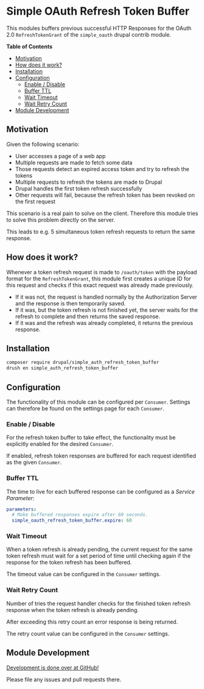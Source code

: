 # Simple OAuth Refresh Token Buffer

This modules buffers previous successful HTTP Responses for the
OAuth 2.0 `RefreshTokenGrant` of the `simple_oauth` drupal contrib module.

**Table of Contents**

- [Motivation](#motivation)
- [How does it work?](#how-does-it-work)
- [Installation](#installation)
- [Configuration](#configuration)
  - [Enable / Disable](#enable--disable)
  - [Buffer TTL](#buffer-ttl)
  - [Wait Timeout](#wait-timeout)
  - [Wait Retry Count](#wait-retry-count)
- [Module Development](#module-development)

## Motivation

Given the following scenario:

- User accesses a page of a web app
- Multiple requests are made to fetch some data
- Those requests detect an expired access token and try to refresh the tokens
- Multiple requests to refresh the tokens are made to Drupal
- Drupal handles the first token refresh successfully
- Other requests will fail, because the refresh token has been revoked on
  the first request

This scenario is a real pain to solve on the client.
Therefore this module tries to solve this problem directly on the server.

This leads to e.g. 5 simultaneous token refresh requests to return the same
response.

## How does it work?

Whenever a token refresh request is made to `/oauth/token` with the payload
format for
the `RefreshTokenGrant`, this module first creates a unique ID for this
request and
checks if this exact request was already made previously.

- If it was not, the request is handled normally by the Authorization Server
  and the response is then temporarily saved.
- If it was, but the token refresh is not finished yet, the server waits
  for the refresh to complete and then returns the saved response.
- If it was and the refresh was already completed, it returns the previous
  response.

## Installation

```bash
composer require drupal/simple_auth_refresh_token_buffer
drush en simple_auth_refresh_token_buffer
```

## Configuration

The functionality of this module can be configured per `Consumer`.
Settings can therefore be found on the settings page for each `Consumer`.

### Enable / Disable

For the refresh token buffer to take effect, the functionality must be
explicitly enabled for the desired `Consumer`.

If enabled, refresh token responses are buffered for each request identified
as the given `Consumer`.

### Buffer TTL

The time to live for each buffered response can be configured as a
*Service Parameter*:

```services.yml
parameters:
  # Make buffered responses expire after 60 seconds.
  simple_oauth_refresh_token_buffer.expire: 60
```

### Wait Timeout

When a token refresh is already pending, the current request for the same token
refresh must wait for a set period of time until checking again if the response
for the token refresh has been buffered.

The timeout value can be configured in the `Consumer` settings.

### Wait Retry Count

Number of tries the request handler checks for the finished token refresh
response when the token refresh is already pending.

After exceeding this retry count an error response is being returned.

The retry count value can be configured in the `Consumer` settings.

## Module Development

[Development is done over at GitHub!](https://github.com/wunderwerkio/drupal-simple-oauth-refresh-token-buffer)

Please file any issues and pull requests there.

